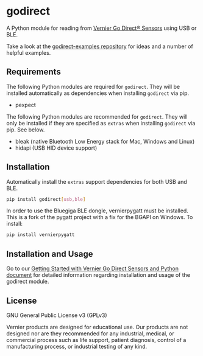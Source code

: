 # godirect

A Python module for reading from [Vernier Go Direct® Sensors](https://www.vernier.com/products/sensors/go-direct-sensors/) using USB or BLE.

Take a look at the [godirect-examples repository](https://github.com/VernierST/godirect-examples) for ideas and a number of helpful examples.

## Requirements

The following Python modules are required for `godirect`. They will be installed
automatically as dependencies when installing `godirect` via pip.

* pexpect

The following Python modules are recommended for `godirect`. They will only be installed if they are specified as `extras` when installing `godirect` via pip. See below.

* bleak (native Bluetooth Low Energy stack for Mac, Windows and Linux)
* hidapi (USB HID device support)

## Installation

Automatically install the `extras` support dependencies for both USB and BLE.
```bash
pip install godirect[usb,ble]
```

In order to use the Bluegiga BLE dongle, vernierpygatt must be installed. This is a fork of the pygatt project with a fix for the BGAPI on Windows. To install:
```bash
pip install vernierpygatt
```

## Installation and Usage

Go to our [Getting Started with Vernier Go Direct Sensors and Python document](https://github.com/VernierST/godirect-examples/blob/master/python/readme.md) for detailed information regarding installation and usage of the godirect module.

## License

GNU General Public License v3 (GPLv3)

Vernier products are designed for educational use. Our products are not designed nor are they recommended for any industrial, medical, or commercial process such as life support, patient diagnosis, control of a manufacturing process, or industrial testing of any kind.
